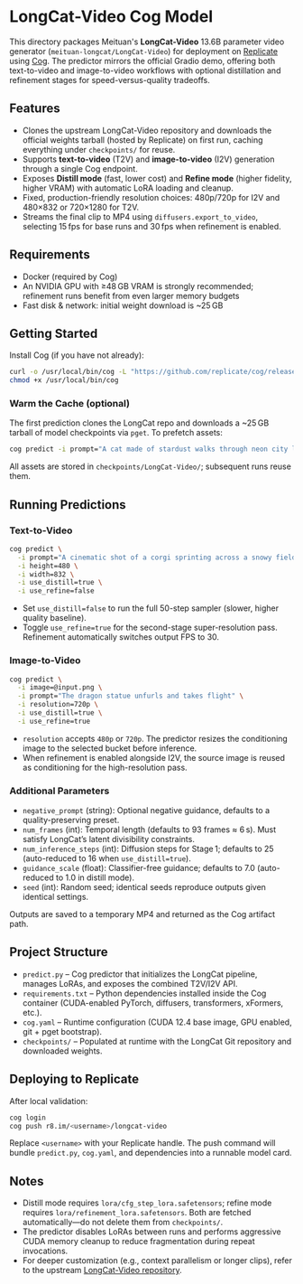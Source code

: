 # LongCat-Video Cog Model

This directory packages Meituan's **LongCat-Video** 13.6B parameter video generator (`meituan-longcat/LongCat-Video`) for deployment on [Replicate](https://replicate.com) using [Cog](https://github.com/replicate/cog). The predictor mirrors the official Gradio demo, offering both text-to-video and image-to-video workflows with optional distillation and refinement stages for speed-versus-quality tradeoffs.

## Features

- Clones the upstream LongCat-Video repository and downloads the official weights tarball (hosted by Replicate) on first run, caching everything under `checkpoints/` for reuse.
- Supports **text-to-video** (T2V) and **image-to-video** (I2V) generation through a single Cog endpoint.
- Exposes **Distill mode** (fast, lower cost) and **Refine mode** (higher fidelity, higher VRAM) with automatic LoRA loading and cleanup.
- Fixed, production-friendly resolution choices: 480p/720p for I2V and 480×832 or 720×1280 for T2V.
- Streams the final clip to MP4 using `diffusers.export_to_video`, selecting 15 fps for base runs and 30 fps when refinement is enabled.

## Requirements

- Docker (required by Cog)
- An NVIDIA GPU with ≥48 GB VRAM is strongly recommended; refinement runs benefit from even larger memory budgets
- Fast disk & network: initial weight download is ~25 GB

## Getting Started

Install Cog (if you have not already):

```bash
curl -o /usr/local/bin/cog -L "https://github.com/replicate/cog/releases/latest/download/cog_$(uname -s)_$(uname -m)"
chmod +x /usr/local/bin/cog
```

### Warm the Cache (optional)

The first prediction clones the LongCat repo and downloads a ~25 GB tarball of model checkpoints via `pget`. To prefetch assets:

```bash
cog predict -i prompt="A cat made of stardust walks through neon city lights"
```

All assets are stored in `checkpoints/LongCat-Video/`; subsequent runs reuse them.

## Running Predictions

### Text-to-Video

```bash
cog predict \
  -i prompt="A cinematic shot of a corgi sprinting across a snowy field" \
  -i height=480 \
  -i width=832 \
  -i use_distill=true \
  -i use_refine=false
```

- Set `use_distill=false` to run the full 50-step sampler (slower, higher quality baseline).
- Toggle `use_refine=true` for the second-stage super-resolution pass. Refinement automatically switches output FPS to 30.

### Image-to-Video

```bash
cog predict \
  -i image=@input.png \
  -i prompt="The dragon statue unfurls and takes flight" \
  -i resolution=720p \
  -i use_distill=true \
  -i use_refine=true
```

- `resolution` accepts `480p` or `720p`. The predictor resizes the conditioning image to the selected bucket before inference.
- When refinement is enabled alongside I2V, the source image is reused as conditioning for the high-resolution pass.

### Additional Parameters

- `negative_prompt` (string): Optional negative guidance, defaults to a quality-preserving preset.
- `num_frames` (int): Temporal length (defaults to 93 frames ≈ 6 s). Must satisfy LongCat’s latent divisibility constraints.
- `num_inference_steps` (int): Diffusion steps for Stage 1; defaults to 25 (auto-reduced to 16 when `use_distill=true`).
- `guidance_scale` (float): Classifier-free guidance; defaults to 7.0 (auto-reduced to 1.0 in distill mode).
- `seed` (int): Random seed; identical seeds reproduce outputs given identical settings.

Outputs are saved to a temporary MP4 and returned as the Cog artifact path.

## Project Structure

- `predict.py` – Cog predictor that initializes the LongCat pipeline, manages LoRAs, and exposes the combined T2V/I2V API.
- `requirements.txt` – Python dependencies installed inside the Cog container (CUDA-enabled PyTorch, diffusers, transformers, xFormers, etc.).
- `cog.yaml` – Runtime configuration (CUDA 12.4 base image, GPU enabled, git + pget bootstrap).
- `checkpoints/` – Populated at runtime with the LongCat Git repository and downloaded weights.

## Deploying to Replicate

After local validation:

```bash
cog login
cog push r8.im/<username>/longcat-video
```

Replace `<username>` with your Replicate handle. The push command will bundle `predict.py`, `cog.yaml`, and dependencies into a runnable model card.

## Notes

- Distill mode requires `lora/cfg_step_lora.safetensors`; refine mode requires `lora/refinement_lora.safetensors`. Both are fetched automatically—do not delete them from `checkpoints/`.
- The predictor disables LoRAs between runs and performs aggressive CUDA memory cleanup to reduce fragmentation during repeat invocations.
- For deeper customization (e.g., context parallelism or longer clips), refer to the upstream [LongCat-Video repository](https://github.com/meituan-longcat/LongCat-Video).


